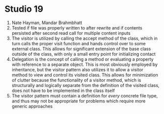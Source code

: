# Studio 19

1. Nate Hayman, Mandar Brahmbhatt
2. Tested if file was properly written to after rewrite and if contents persisted after second read call for multiple content inputs
3. The visitor is utilized by calling the accept method of the class, which in turn calls the proper visit function and hands control over to some external class. This allows for significant extension of the base class outside of the class, with only a small entry point for initializing contact
4. Delegation is the concept of calling a method or evaluating a property with reference to a separate object. This is most obviously employed by inheritance, but the visitor pattern also utilizes it to allow a visitor method to view and control its visited class. This allows for minimization of clutter because the functionality of a visitor method, which is structurally and logically separate from the definition of the visited class, does not have to be implemented in the class itself
5. The visitor pattern must contain a definition for *every* concrete file type, and thus may not be appropriate for problems which require more generic approaches
